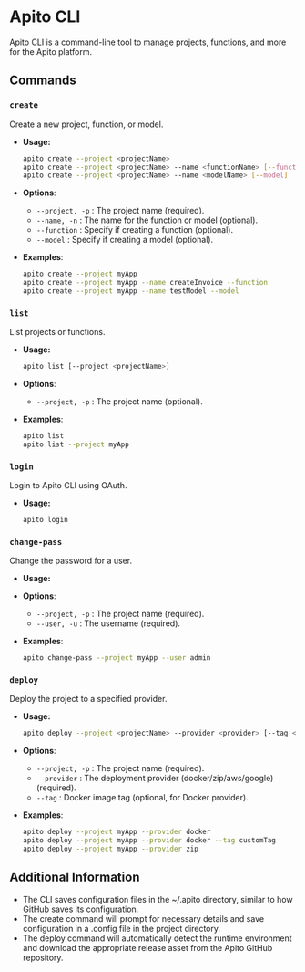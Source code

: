 # Apito CLI

Apito CLI is a command-line tool to manage projects, functions, and more for the Apito platform.

## Commands

### `create`

Create a new project, function, or model.

- **Usage:**
  ```sh
  apito create --project <projectName>
  apito create --project <projectName> --name <functionName> [--function]
  apito create --project <projectName> --name <modelName> [--model]

- **Options**:
    - `--project, -p` : The project name (required).
    - `--name, -n` : The name for the function or model (optional).
    - `--function` : Specify if creating a function (optional).
    - `--model` : Specify if creating a model (optional).

- **Examples**:
    ```sh
    apito create --project myApp
    apito create --project myApp --name createInvoice --function
    apito create --project myApp --name testModel --model

### `list`

List projects or functions.

- **Usage:**
  ```sh
  apito list [--project <projectName>]

- **Options**:
    - `--project, -p` : The project name (optional).

- **Examples**:
    ```sh
    apito list
    apito list --project myApp

### `login`
Login to Apito CLI using OAuth.

- **Usage:**
  ```sh
  apito login
  

### `change-pass`
Change the password for a user.

- **Usage:**
- **Options**:
    - `--project, -p` : The project name (required).
    - `--user, -u` : The username (required).

- **Examples**: 
    ```sh
    apito change-pass --project myApp --user admin

### `deploy`
Deploy the project to a specified provider.

- **Usage:**
  ```sh
  apito deploy --project <projectName> --provider <provider> [--tag <dockerTag>]
  
- **Options**:
    - `--project, -p` : The project name (required).
    - `--provider` : The deployment provider (docker/zip/aws/google) (required).
    - `--tag` : Docker image tag (optional, for Docker provider).

- **Examples**:
    ```sh
    apito deploy --project myApp --provider docker
    apito deploy --project myApp --provider docker --tag customTag
    apito deploy --project myApp --provider zip

## Additional Information

- The CLI saves configuration files in the ~/.apito directory, similar to how GitHub saves its configuration.
- The create command will prompt for necessary details and save configuration in a .config file in the project directory.
- The deploy command will automatically detect the runtime environment and download the appropriate release asset from the Apito GitHub repository.